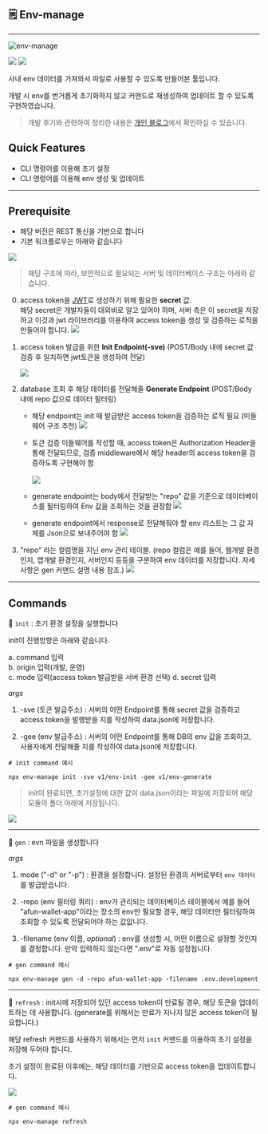 ## 🗒 Env-manage

---

![env-manage](https://raw.githubusercontent.com/chltjdrhd777/image-hosting/main/%E1%84%89%E1%85%B3%E1%84%8F%E1%85%B3%E1%84%85%E1%85%B5%E1%86%AB%E1%84%89%E1%85%A3%E1%86%BA%202023-05-19%20%E1%84%8B%E1%85%A9%E1%84%92%E1%85%AE%2012.31.52.png)

<img src="https://img.shields.io/badge/.ENV-000000?style=for-the-badge&logo=.ENV&logoColor=white">
<img src="https://img.shields.io/badge/javascript-F7DF1E?style=for-the-badge&logo=javascript&logoColor=black">

<br/>

사내 env 데이터를 가져와서 파일로 사용할 수 있도록 만들어본 툴입니다.

개발 시 env를 번거롭게 초기화하지 않고 커맨드로 재생성하여 업데이트 할 수 있도록 구현하였습니다.

> 개발 후기와 관련하여 정리한 내용은 [개인 블로그](https://velog.io/@chltjdrhd777/react-native-%EB%B3%B4%EC%95%88%EA%B3%BC-env%EC%97%90-%EB%8C%80%ED%95%B4%EC%84%9C)에서 확인하실 수 있습니다.

## Quick Features

- CLI 명령어를 이용해 초기 설정
- CLI 명령어를 이용해 env 생성 및 업데이트

---

## Prerequisite

- 해당 버전은 REST 통신을 기반으로 합니다
- 기본 워크플로우는 아래와 같습니다

<img src="https://raw.githubusercontent.com/chltjdrhd777/image-hosting/main/env-manager%20-workflow.png">

<br/>

> 해당 구조에 따라, 보안적으로 필요되는 서버 및 데이터베이스 구조는 아래와 같습니다.

0. access token을 [JWT](https://www.npmjs.com/package/jsonwebtoken)로 생성하기 위해 필요한 **secret** 값.
   <br/>
   해당 secret은 개발자들이 대외비로 알고 있어야 하며, 서버 측은 이 secret을 저장하고 이것과 jwt 라이브러리를 이용하여 access token을 생성 및 검증하는 로직을 만들어야 합니다.
   <img src="https://raw.githubusercontent.com/chltjdrhd777/image-hosting/main/secret%20env%20%E1%84%8B%E1%85%A8%E1%84%89%E1%85%B5.png">

1. access token 발급을 위한 **Init Endpoint(-sve)** (POST/Body 내에 secret 값 검증 후 일치하면 jwt토큰을 생성하여 전달)<br/>

   <img src="https://raw.githubusercontent.com/chltjdrhd777/image-hosting/main/init%20endpoint%20controller%20example.png"/>

2. database 조회 후 해당 데이터를 전달해줄 **Generate Endpoint** (POST/Body 내에 repo 값으로 데이터 필터링) <br/>

   - 해당 endpoint는 init 때 발급받은 access token을 검증하는 로직 필요 (미들웨어 구조 추천)
     <img src="https://raw.githubusercontent.com/chltjdrhd777/image-hosting/main/access%20token%20%E1%84%80%E1%85%A5%E1%86%B7%E1%84%8C%E1%85%B3%E1%86%BC%20%E1%84%86%E1%85%B5%E1%84%83%E1%85%B3%E1%86%AF%E1%84%8B%E1%85%B0%E1%84%8B%E1%85%A5.png"><br/>

   - 토큰 검증 미들웨어를 작성할 때, access token은 Authorization Header을 통해 전달되므로, 검증 middleware에서 해당 header의 access token을 검증하도록 구현해야 함<br/>
     <br/>
     <img src="https://raw.githubusercontent.com/chltjdrhd777/image-hosting/main/varification%20example.png"/>
     <br/>
   - generate endpoint는 body에서 전달받는 "repo" 값을 기준으로 데이터베이스를 필터링하여 Env 값을 조회하는 것을 권장함
     <img src="https://raw.githubusercontent.com/chltjdrhd777/image-hosting/main/repo%20%E1%84%91%E1%85%B5%E1%86%AF%E1%84%90%E1%85%A5%E1%84%85%E1%85%B5%E1%86%BC.png">
     <br/>
   - generate endpoint에서 response로 전달해줘야 할 env 리스트는 그 값 자체를 Json으로 보내주어야 함
     <img src="https://raw.githubusercontent.com/chltjdrhd777/image-hosting/main/generate%20reulst%20example.png">

3. "repo" 라는 컬럼명을 지닌 env 관리 테이블. (repo 컬럼은 예를 들어, 웹개발 환경인지, 앱개발 환경인지, 서버인지 등등을 구분하여 env 데이터를 저장합니다. 자세 사항은 gen 커맨드 설명 내용 참조.)
   <img src="https://raw.githubusercontent.com/chltjdrhd777/image-hosting/main/repo%20example%20image.png"/>

---

## Commands

📖 `init` : 초기 환경 설정을 실행합니다 </br>

init이 진행방향은 아래와 같습니다.</br>

a. command 입력<br/>
b. origin 입력(개발, 운영)<br/>
c. mode 입력(access token 발급받을 서버 환경 선택)
d. secret 입력

_args_</br>

1. -sve (토큰 발급주소) : 서버의 어떤 Endpoint를 통해 secret 값을 검증하고 access token을 발행받을 지를 작성하여 data.json에 저장합니다.

2. -gee (env 발급주소) : 서버의 어떤 Endpoint를 통해 DB의 env 값을 조회하고, 사용자에게 전달해줄 지를 작성하여 data.json에 저장합니다.

```
# init command 예시

npx env-manage init -sve v1/env-init -gee v1/env-generate
```

> init이 완료되면, 초기설정에 대한 값이 data.json이라는 파일에 저장되어 해당 모듈의 폴더 아래에 저장됩니다.

<img src="https://raw.githubusercontent.com/chltjdrhd777/image-hosting/main/data%20json%20file%20position.png"/>

---

📖 `gen` : evn 파일을 생성합니다 </br>

_args_</br>

1. mode ("-d" or "-p") : 환경을 설정합니다. 설정된 환경의 서버로부터 `env 데이터`를 발급받습니다.

2. -repo (env 필터링 쿼리) : env가 관리되는 데이터베이스 테이블에서 예를 들어 "afun-wallet-app"이라는 장소의 env만 필요할 경우, 해당 데이터만 필터링하여 조회할 수 있도록 전달되어야 하는 값잆니다.

3. -filename (env 이름, _optional_) : env를 생성할 시, 어떤 이름으로 설정할 것인지를 결정합니다. 만약 입력하지 않는다면 ".env"로 자동 설정됩니다.

```
# gen command 예시

npx env-manage gen -d -repo afun-wallet-app -filename .env.development
```

---

📖 `refresh` : init시에 저장되어 있던 access token이 만료될 경우, 해당 토큰을 업데이트하는 데 사용합니다. (generate를 위해서는 만료가 지나지 않은 access token이 필요합니다.) </br>

해당 refresh 커맨드를 사용하기 위해서는 먼저 `init` 커맨드를 이용하여 초기 설정을 저장해 두어야 합니다.

초기 설정이 완료된 이후에는, 해당 데이터를 기반으로 access token을 업데이트합니다.

<img src="https://raw.githubusercontent.com/chltjdrhd777/image-hosting/main/gif/env-manage%20refresh%20exmaple2.gif"/>

```
# gen command 예시

npx env-manage refresh
```
